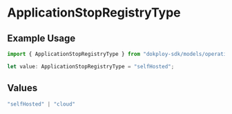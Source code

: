 # ApplicationStopRegistryType

## Example Usage

```typescript
import { ApplicationStopRegistryType } from "dokploy-sdk/models/operations";

let value: ApplicationStopRegistryType = "selfHosted";
```

## Values

```typescript
"selfHosted" | "cloud"
```